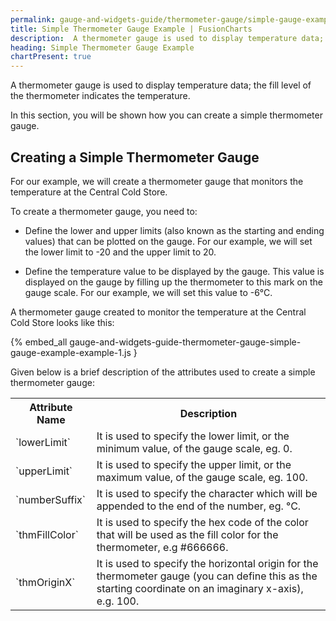 ```yaml
---
permalink: gauge-and-widgets-guide/thermometer-gauge/simple-gauge-example.html
title: Simple Thermometer Gauge Example | FusionCharts
description:  A thermometer gauge is used to display temperature data; the fill level of the thermometer indicates the temperature.
heading: Simple Thermometer Gauge Example
chartPresent: true
---
```


A thermometer gauge is used to display temperature data; the fill level of the thermometer indicates the temperature.

In this section, you will be shown how you can create a simple thermometer gauge.

## Creating a Simple Thermometer Gauge

For our example, we will create a thermometer gauge that monitors the temperature at the Central Cold Store.

To create a thermometer gauge, you need to:

* Define the lower and upper limits (also known as the starting and ending values) that can be plotted on the gauge. For our example, we will set the lower limit to -20 and the upper limit to 20.

* Define the temperature value to be displayed by the gauge. This value is displayed on the gauge by filling up the thermometer to this mark on the gauge scale. For our example, we will set this value to -6°C.

A thermometer gauge created to monitor the temperature at the Central Cold Store looks like this:

{% embed_all gauge-and-widgets-guide-thermometer-gauge-simple-gauge-example-example-1.js }

Given below is a brief description of the attributes used to create a simple thermometer gauge:

<table>
  <tr>
    <th>Attribute Name</th>
    <th>Description</th>
  </tr>
  <tr>
    <td>`lowerLimit`</td>
    <td>It is used to specify the lower limit, or the minimum value, of the gauge scale, eg. 0.</td>
  </tr>
  <tr>
    <td>`upperLimit`</td>
    <td>It is used to specify the upper limit, or the maximum value, of the gauge scale, eg. 100.</td>
  </tr>
  <tr>
    <td>`numberSuffix`</td>
    <td>It is used to specify the character which will be appended to the end of the number, eg. °C.</td>
  </tr>
  <tr>
    <td>`thmFillColor`</td>
    <td>It is used to specify the hex code of the color that will be used as the fill color for the thermometer, e.g #666666.</td>
  </tr>
  <tr>
    <td>`thmOriginX`</td>
    <td>It is used to specify the horizontal origin for the thermometer gauge (you can define this as the starting coordinate on an imaginary x-axis), e.g. 100.</td>
  </tr>
</table>